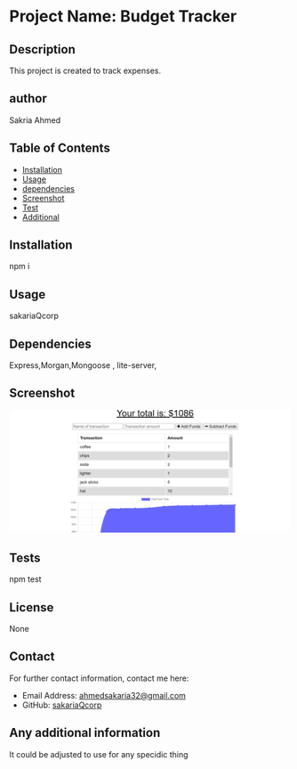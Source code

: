 
# Project Name: Budget Tracker
 
  ## Description
  This project is created to track expenses.
  ## author
  Sakria Ahmed

  ## Table of Contents
  - [Installation](#installation)
  - [Usage](#usage)
  - [dependencies](#dependencies)
  - [Screenshot](#Screenshot)
  - [Test](#tests)
  - [Additional](#additional)

  ## Installation
  npm i
  
  ## Usage

  sakariaQcorp

  

  ## Dependencies
  Express,Morgan,Mongoose , lite-server,

  ## Screenshot
  ![screenshot](public\icons\Capture.PNG)
  ## Tests
  npm test
  ## License
  None
  

  ## Contact
  For further contact information, contact me here:
  * Email Address: ahmedsakaria32@gmail.com
  * GitHub: [sakariaQcorp](https://github.com/sakariaQcorp)
  
  ## Any additional information
  It could be adjusted to use for any specidic thing
  

  
